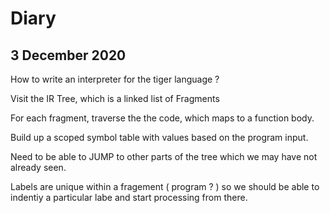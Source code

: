 # Diary

## 3 December 2020

How to write an interpreter for the tiger language ?

Visit the IR Tree, which is a linked list of Fragments

For each fragment, traverse the the code, which maps to a function body.

Build up a scoped symbol table with values based on the program input.

Need to be able to JUMP to other parts of the tree which we may have not already seen.

Labels are unique within a fragement ( program ? ) so we should be able to indentiy a particular labe
and start processing from there.